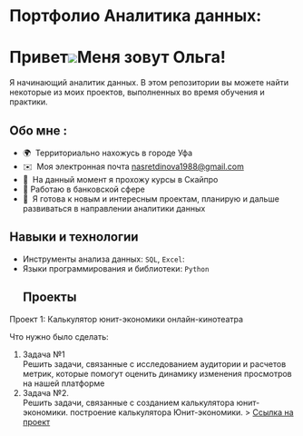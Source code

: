 # Портфолио Аналитика данных:
Привет![](https://user-images.githubusercontent.com/18350557/176309783-0785949b-9127-417c-8b55-ab5a4333674e.gif)Меня зовут Ольга!
======================================================================================================================================
Я начинающий аналитик данных. В этом репозитории вы можете найти некоторые из моих проектов, выполненных во время обучения и практики.
## Обо мне :
*   🌍  Территориально нахожусь в городе Уфа
*   ✉️  Моя электронная почта [nasretdinova1988@gmail.com](mailto:nasretdinova1988@gmail.com)
*   🧠  На данный момент я прохожу курсы в Скайпро
*   🚀  Работаю в банковской сфере
*   🤝  Я готова к новым и интересным проектам, планирую и дальше развиваться в направлении аналитики данных
## Навыки и технологии
- Инструменты анализа данных: ``SQL``, ``Excel``: 
- Языки программирования и библиотеки: ``Python``
  ## Проекты
<p> Проект 1: Калькулятор юнит-экономики онлайн-кинотеатра </p>
<p>Что нужно было сделать:<p>
<ol>
  <li>Задача №1</li>
Решить задачи, связанные с исследованием аудитории и расчетов метрик, которые помогут оценить динамику изменения просмотров на нашей платформе
  <li>Задача №2.</li>
Решить задачи, связанные с созданием калькулятора юнит-экономики. построение калькулятора Юнит-экономики.
> <a href="https://github.com/OlgaATikhonova/OlgaATikh/blob/main/Калькулятор%20Юнит-экономики%20Онлайн-кинотеатра">Ссылка на проект</a>  
  
  
